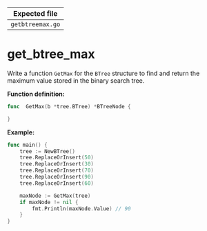 | Expected file    |
| ---------------- |
| `getbtreemax.go` |

# get_btree_max

Write a function `GetMax` for the `BTree` structure to find and return the maximum value stored in the binary search tree.

**Function definition:**

```go
func  GetMax(b *tree.BTree) *BTreeNode {

}
```

**Example:**

```go
func main() {
    tree := NewBTree()
    tree.ReplaceOrInsert(50)
    tree.ReplaceOrInsert(30)
    tree.ReplaceOrInsert(70)
    tree.ReplaceOrInsert(90)
    tree.ReplaceOrInsert(60)

    maxNode := GetMax(tree)
    if maxNode != nil {
        fmt.Println(maxNode.Value) // 90
    }
}
```

